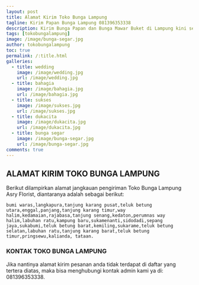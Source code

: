 ```yaml
---
layout: post
title: Alamat Kirim Toko Bunga Lampung
tagline: Kirim Papan Bunga Lampung 081396353338
description: Kirim Bunga Papan dan Bunga Mawar Buket di Lampung kini semakin mudah dan simpel karena hadirnya salah satu florist bandar lampung terbaik.
tags: [tokobungalampung]
image: /image/bunga-segar.jpg
author: tokobungalampung
toc: true
permalink: /:title.html
galleries:
  - title: wedding
    image: /image/wedding.jpg
    url: /image/wedding.jpg
  - title: bahagia
    image: /image/bahagia.jpg
    url: /image/bahagia.jpg
  - title: sukses
    image: /image/sukses.jpg
    url: /image/sukses.jpg
  - title: dukacita
    image: /image/dukacita.jpg
    url: /image/dukacita.jpg
  - title: bunga segar
    image: /image/bunga-segar.jpg
    url: /image/bunga-segar.jpg
comments: true
---
```


## ALAMAT KIRIM TOKO BUNGA LAMPUNG
Berikut dilampirkan alamat jangkauan pengiriman Toko Bunga Lampung Asry Florist, diantaranya adalah sebagai berikut:

```
bumi waras,langkapura,tanjung karang pusat,teluk betung utara,enggal,panjang,tanjung karang timur,way halim,kedamaian,rajabasa,tanjung senang,kedaton,perumnas way halim,labuhan ratu,kampung baru,sukamenanti,sidodadi,sepang jaya,sukabumi,teluk betung barat,kemiling,sukarame,teluk betung selatan,labuhan ratu,tanjung karang barat,teluk betung timur,pringsewu,kalianda, tataan.
```

### KONTAK TOKO BUNGA LAMPUNG
Jika nantinya alamat kirim pesanan anda tidak terdapat di daftar yang tertera diatas, maka bisa menghubungi kontak admin kami ya di: 081396353338.
